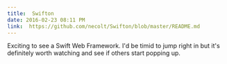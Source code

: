 ```yaml
---
title:  Swifton
date: 2016-02-23 08:11 PM
link:  https://github.com/necolt/Swifton/blob/master/README.md
---
```


Exciting to see a Swift Web Framework. I'd be timid to jump right in but it's definitely worth watching and see if others start popping up.
